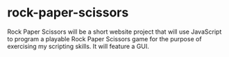 # rock-paper-scissors

Rock Paper Scissors will be a short website project that will use
JavaScript to program a playable Rock Paper Scissors game for the
purpose of exercising my scripting skills. It will feature a GUI.